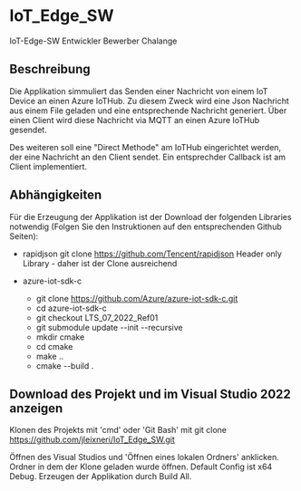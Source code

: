 # IoT_Edge_SW
IoT-Edge-SW Entwickler Bewerber Chalange

## Beschreibung 
Die Applikation simmuliert das Senden einer Nachricht von einem IoT Device an einen Azure IoTHub. Zu diesem Zweck wird eine Json Nachricht aus einem File geladen 
und eine entsprechende Nachricht generiert. Über einen Client wird diese Nachricht via MQTT an einen Azure IoTHub gesendet.

Des weiteren soll eine "Direct Methode" am IoTHub eingerichtet werden, der eine Nachricht an den Client sendet. Ein entsprechder Callback ist am Client implementiert.

## Abhängigkeiten
Für die Erzeugung der Applikation ist der Download der folgenden Libraries notwendig (Folgen Sie den Instruktionen auf den entsprechenden Github Seiten):

* rapidjson
  git clone https://github.com/Tencent/rapidjson
  Header only Library - daher ist der Clone ausreichend

* azure-iot-sdk-c
  * git clone https://github.com/Azure/azure-iot-sdk-c.git
  * cd azure-iot-sdk-c
  * git checkout LTS_07_2022_Ref01
  * git submodule update --init --recursive
  * mkdir cmake
  * cd cmake
  * make ..
  * cmake --build .

## Download des Projekt und im Visual Studio 2022 anzeigen
Klonen des Projekts mit 'cmd' oder 'Git Bash' mit 
git clone https://github.com/jleixneri/IoT_Edge_SW.git

Öffnen des Visual Studios und 'Öffnen eines lokalen Ordners' anklicken. Ordner in dem der Klone geladen wurde öffnen. Default Config ist x64 Debug. 
Erzeugen der Applikation durch Build All.




